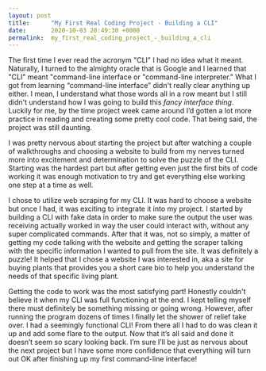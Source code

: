 ```yaml
---
layout: post
title:      "My First Real Coding Project - Building a CLI"
date:       2020-10-03 20:49:30 +0000
permalink:  my_first_real_coding_project_-_building_a_cli
---
```




The first time I ever read the acronym "CLI" I had no idea what it meant. Naturally, I turned to the almighty oracle that is Google and I learned that "CLI" meant "command-line interface or "command-line interpreter." What I got from learning “command-line interface” didn't really clear anything up either. I mean, I understand what those words all in a row meant but I still didn't understand how I was going to build this *fancy interface thing*. Luckily for me, by the time project week came around I’d gotten a lot more practice in reading and creating some pretty cool code. That being said, the project was still daunting.

I was pretty nervous about starting the project but after watching a couple of walkthroughs and choosing a website to build from my nerves turned more into excitement and determination to solve the puzzle of the CLI. Starting was the hardest part but after getting even just the first bits of code working it was enough motivation to try and get everything else working one step at a time as well. 

I chose to utilize web scraping for my CLI. It was hard to choose a website but once I had, it was exciting to integrate it into my project. I started by building a CLI with fake data in order to make sure the output the user was receiving actually worked in way the user could interact with, without any super complicated commands. After that it was, not so simply, a matter of getting my code talking with the website and getting the scraper talking with the specific information I wanted to pull from the site. It was definitely a puzzle! It helped that I chose a website I was interested in, aka a site for buying plants that provides you a short care bio to help you understand the needs of that specific living plant.

Getting the code to work was the most satisfying part! Honestly couldn't believe it when my CLI was full functioning at the end. I kept telling myself there must definitely be something missing or going wrong. However, after running the program dozens of times I finally let the shower of relief take over. I had a seemingly functional CLI! From there all I had to do was clean it up and add some flare to the output. Now that it’s all said and done it doesn’t seem so scary looking back. I’m sure I’ll be just as nervous about the next project but I have some more confidence that everything will turn out OK after finishing up my first command-line interface!








